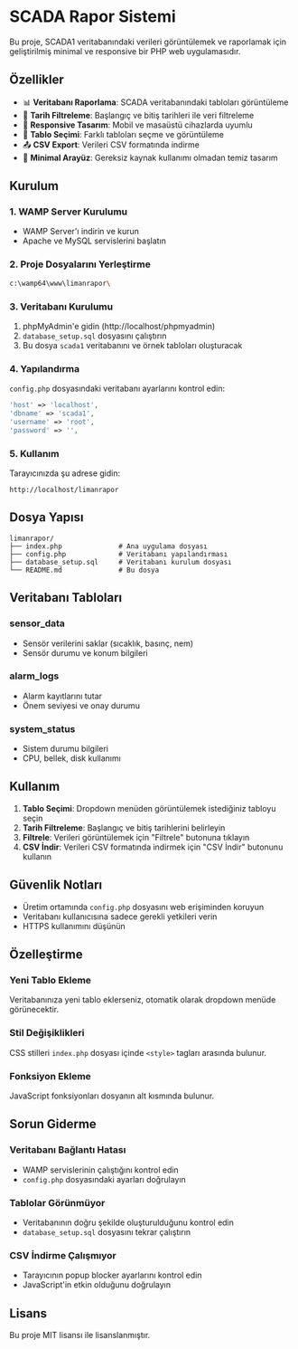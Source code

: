 # SCADA Rapor Sistemi

Bu proje, SCADA1 veritabanındaki verileri görüntülemek ve raporlamak için geliştirilmiş minimal ve responsive bir PHP web uygulamasıdır.

## Özellikler

- 📊 **Veritabanı Raporlama**: SCADA veritabanındaki tabloları görüntüleme
- 📅 **Tarih Filtreleme**: Başlangıç ve bitiş tarihleri ile veri filtreleme
- 📱 **Responsive Tasarım**: Mobil ve masaüstü cihazlarda uyumlu
- 📁 **Tablo Seçimi**: Farklı tabloları seçme ve görüntüleme
- 📤 **CSV Export**: Verileri CSV formatında indirme
- 🎨 **Minimal Arayüz**: Gereksiz kaynak kullanımı olmadan temiz tasarım

## Kurulum

### 1. WAMP Server Kurulumu
- WAMP Server'ı indirin ve kurun
- Apache ve MySQL servislerini başlatın

### 2. Proje Dosyalarını Yerleştirme
```bash
c:\wamp64\www\limanrapor\
```

### 3. Veritabanı Kurulumu
1. phpMyAdmin'e gidin (http://localhost/phpmyadmin)
2. `database_setup.sql` dosyasını çalıştırın
3. Bu dosya `scada1` veritabanını ve örnek tabloları oluşturacak

### 4. Yapılandırma
`config.php` dosyasındaki veritabanı ayarlarını kontrol edin:
```php
'host' => 'localhost',
'dbname' => 'scada1',
'username' => 'root',
'password' => '',
```

### 5. Kullanım
Tarayıcınızda şu adrese gidin:
```
http://localhost/limanrapor
```

## Dosya Yapısı

```
limanrapor/
├── index.php              # Ana uygulama dosyası
├── config.php             # Veritabanı yapılandırması
├── database_setup.sql     # Veritabanı kurulum dosyası
└── README.md              # Bu dosya
```

## Veritabanı Tabloları

### sensor_data
- Sensör verilerini saklar (sıcaklık, basınç, nem)
- Sensör durumu ve konum bilgileri

### alarm_logs
- Alarm kayıtlarını tutar
- Önem seviyesi ve onay durumu

### system_status
- Sistem durumu bilgileri
- CPU, bellek, disk kullanımı

## Kullanım

1. **Tablo Seçimi**: Dropdown menüden görüntülemek istediğiniz tabloyu seçin
2. **Tarih Filtreleme**: Başlangıç ve bitiş tarihlerini belirleyin
3. **Filtrele**: Verileri görüntülemek için "Filtrele" butonuna tıklayın
4. **CSV İndir**: Verileri CSV formatında indirmek için "CSV İndir" butonunu kullanın

## Güvenlik Notları

- Üretim ortamında `config.php` dosyasını web erişiminden koruyun
- Veritabanı kullanıcısına sadece gerekli yetkileri verin
- HTTPS kullanımını düşünün

## Özelleştirme

### Yeni Tablo Ekleme
Veritabanınıza yeni tablo eklerseniz, otomatik olarak dropdown menüde görünecektir.

### Stil Değişiklikleri
CSS stilleri `index.php` dosyası içinde `<style>` tagları arasında bulunur.

### Fonksiyon Ekleme
JavaScript fonksiyonları dosyanın alt kısmında bulunur.

## Sorun Giderme

### Veritabanı Bağlantı Hatası
- WAMP servislerinin çalıştığını kontrol edin
- `config.php` dosyasındaki ayarları doğrulayın

### Tablolar Görünmüyor
- Veritabanının doğru şekilde oluşturulduğunu kontrol edin
- `database_setup.sql` dosyasını tekrar çalıştırın

### CSV İndirme Çalışmıyor
- Tarayıcının popup blocker ayarlarını kontrol edin
- JavaScript'in etkin olduğunu doğrulayın

## Lisans

Bu proje MIT lisansı ile lisanslanmıştır.
